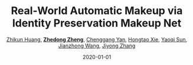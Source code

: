 ---
title: "Real-World Automatic Makeup via Identity Preservation Makeup Net"
collection: publications
permalink: /publication/Real-Wor2020
date: 2020-01-01
doi: 
keywords: 
venue: 'IJCAI'
paperurl: 'https://zdzheng.xyz/files/Huang_ijcai20.pdf'
blog: 'https://zhuanlan.zhihu.com/p/150116945'
code: 'https://github.com/huangzhikun1995/IPM-Net'
author: '<a href="https://zdzheng.xyz/authors/Zhikun-Huang" class="author">Zhikun Huang</a>, <strong><a href="https://zdzheng.xyz/authors/Zhedong-Zheng" class="author">Zhedong Zheng</a></strong>, <a href="https://zdzheng.xyz/authors/Chenggang-Yan" class="author">Chenggang Yan</a>, <a href="https://zdzheng.xyz/authors/Hongtao-Xie" class="author">Hongtao Xie</a>, <a href="https://zdzheng.xyz/authors/Yaoqi-Sun" class="author">Yaoqi Sun</a>, <a href="https://zdzheng.xyz/authors/Jianzhong-Wang" class="author">Jianzhong Wang</a>, <a href="https://zdzheng.xyz/authors/Jiyong-Zhang" class="author">Jiyong Zhang</a>'
sqlauthor: '{"@type": "Person","name": "Zhikun Huang"}, {"@type": "Person","name": Zhedong Zheng"}, {"@type": "Person","name": Chenggang Yan"}, {"@type": "Person","name": Hongtao Xie"}, {"@type": "Person","name": Yaoqi Sun"}, {"@type": "Person","name": Jianzhong Wang"}, {"@type": "Person","name": Jiyong Zhang"}'
citation: ' Zhikun Huang,  Zhedong Zheng,  Chenggang Yan,  Hongtao Xie,  Yaoqi Sun,  Jianzhong Wang,  Jiyong Zhang, &quot;Real-World Automatic Makeup via Identity Preservation Makeup Net.&quot; IJCAI, 2020.'
pub_year: '2020'
bib: >
    @inproceedings{huangreal,<br>author = "Huang, Zhikun and Zheng, Zhedong and Yan, Chenggang and Xie, Hongtao and Sun, Yaoqi and Wang, Jianzhong and Zhang, Jiyong",<br>title = "Real-World Automatic Makeup via Identity Preservation Makeup Net",<br>booktitle = "IJCAI",<br>code = "https://github.com/huangzhikun1995/IPM-Net",<br>url = "https://zdzheng.xyz/files/Huang\_ijcai20.pdf",<br>blog = "https://zhuanlan.zhihu.com/p/150116945",<br>year = "2020"
    }

---